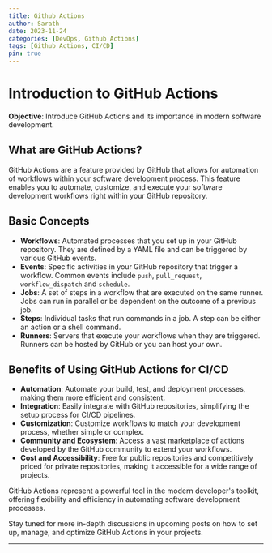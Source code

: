 ```yaml
---
title: Github Actions
author: Sarath
date: 2023-11-24
categories: [DevOps, Github Actions]
tags: [Github Actions, CI/CD]
pin: true
---
```


# Introduction to GitHub Actions

**Objective**: Introduce GitHub Actions and its importance in modern software development.

## What are GitHub Actions?
GitHub Actions are a feature provided by GitHub that allows for automation of workflows within your software development process. This feature enables you to automate, customize, and execute your software development workflows right within your GitHub repository.

## Basic Concepts
- **Workflows**: Automated processes that you set up in your GitHub repository. They are defined by a YAML file and can be triggered by various GitHub events.
- **Events**: Specific activities in your GitHub repository that trigger a workflow. Common events include `push`, `pull_request`, `workflow_dispatch` and `schedule`.
- **Jobs**: A set of steps in a workflow that are executed on the same runner. Jobs can run in parallel or be dependent on the outcome of a previous job.
- **Steps**: Individual tasks that run commands in a job. A step can be either an action or a shell command.
- **Runners**: Servers that execute your workflows when they are triggered. Runners can be hosted by GitHub or you can host your own.

## Benefits of Using GitHub Actions for CI/CD
- **Automation**: Automate your build, test, and deployment processes, making them more efficient and consistent.
- **Integration**: Easily integrate with GitHub repositories, simplifying the setup process for CI/CD pipelines.
- **Customization**: Customize workflows to match your development process, whether simple or complex.
- **Community and Ecosystem**: Access a vast marketplace of actions developed by the GitHub community to extend your workflows.
- **Cost and Accessibility**: Free for public repositories and competitively priced for private repositories, making it accessible for a wide range of projects.

GitHub Actions represent a powerful tool in the modern developer's toolkit, offering flexibility and efficiency in automating software development processes.

Stay tuned for more in-depth discussions in upcoming posts on how to set up, manage, and optimize GitHub Actions in your projects.

---